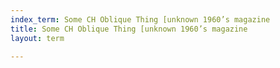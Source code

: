 ```yaml
---
index_term: Some CH Oblique Thing [unknown 1960’s magazine
title: Some CH Oblique Thing [unknown 1960’s magazine
layout: term

---
```

